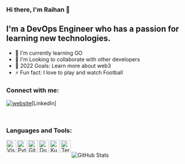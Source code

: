 ### Hi there, I'm Raihan 👋

## I'm a DevOps Engineer who has a passion for learning new technologies.
-   🔭 I'm currently learning GO
-   🌱 I'm Looking to collaborate with other developers
-   🥅 2022 Goals: Learn more about web3
-   ⚡ Fun fact: I love to play and watch Football

### Connect with me:

[![website](./img/linkedin-light.svg)](https://www.linkedin.com/in/raihan-a-843296157/)[LinkedIn]

<br />

### Languages and Tools:

<img height="32" align="left" alt="Visual Studio Code" width="26px" src="https://unpkg.com/simple-icons@v6/icons/visualstudiocode.svg" />
<img height="32" align="left" alt="Python" width="26px" src="https://unpkg.com/simple-icons@v6/icons/python.svg" />
<img height="32" align="left" alt="GitHub" width="26px" src="https://unpkg.com/simple-icons@v6/icons/github.svg" />
<img height="32" align="left" alt="Docker" width="26px" src="https://unpkg.com/simple-icons@v6/icons/docker.svg" />
<img height="32" align="left" alt="Kubernetes" width="26px" src="https://unpkg.com/simple-icons@v6/icons/kubernetes.svg" />
<img height="32" align="left" alt="Terraform" width="26px" src="https://unpkg.com/simple-icons@v6/icons/terraform.svg" />

<br />


![GitHub Stats](https://github-readme-stats.vercel.app/api?username=raihan11x&theme=radical)
